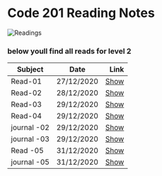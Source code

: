 # Code 201 Reading Notes
![Readings](https://www.scotthyoung.com/blog/wp-content/uploads/2019/01/notes.png)
### below youll find all reads for level 2

| Subject      | Date           | Link    |
| -------------|:-------------: | -----:|
| Read-01      | 27/12/2020     | [Show](https://shayth1.github.io/ReadingNotes02/class-01) |
| Read-02      | 28/12/2020     | [Show](https://shayth1.github.io/ReadingNotes02/class-02) |
| Read-03      | 29/12/2020     | [Show](https://shayth1.github.io/ReadingNotes02/read-03) |
| Read-04      | 29/12/2020     | [Show](https://shayth1.github.io/ReadingNotes02/read-04) |
| journal -02      | 29/12/2020     | [Show](https://shayth1.github.io/ReadingNotes02/journal02) |
| journal -03      | 29/12/2020     | [Show](https://shayth1.github.io/ReadingNotes02/journal03) |
| Read -05      | 31/12/2020     | [Show](https://shayth1.github.io/ReadingNotes02/read-05) |
| journal -05      | 31/12/2020     | [Show](https://shayth1.github.io/ReadingNotes02/journal05) |



